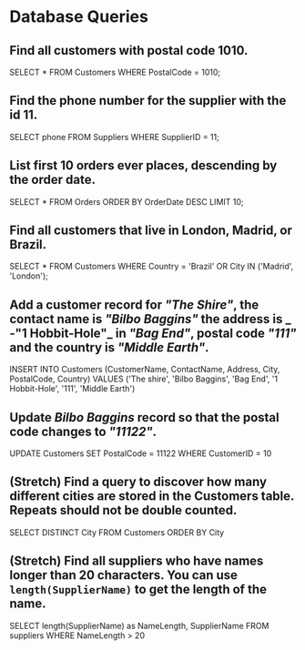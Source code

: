 # Database Queries

## Find all customers with postal code 1010.
SELECT * FROM Customers
    WHERE PostalCode = 1010;

## Find the phone number for the supplier with the id 11.
SELECT phone FROM Suppliers 
    WHERE SupplierID = 11;

## List first 10 orders ever places, descending by the order date.
SELECT  * FROM Orders
    ORDER BY OrderDate DESC
    LIMIT 10;

## Find all customers that live in London, Madrid, or Brazil. 
SELECT *
  FROM Customers
  WHERE Country = 'Brazil'
  OR City IN ('Madrid', 'London');

## Add a customer record for _"The Shire"_, the contact name is _"Bilbo Baggins"_ the address is _ -"1 Hobbit-Hole"_ in _"Bag End"_, postal code _"111"_ and the country is _"Middle Earth"_.
INSERT INTO Customers (CustomerName, ContactName, Address, City, PostalCode, Country) 
    VALUES ('The shire', 'Bilbo Baggins', 'Bag End', '1 Hobbit-Hole', '111', 'Middle Earth')

## Update _Bilbo Baggins_ record so that the postal code changes to _"11122"_.
UPDATE Customers SET PostalCode = 11122
    WHERE CustomerID = 10

## (Stretch) Find a query to discover how many different cities are stored in the Customers table. Repeats should not be double counted. 
SELECT DISTINCT City FROM Customers
ORDER BY City


## (Stretch) Find all suppliers who have names longer than 20 characters. You can use `length(SupplierName)` to get the length of the name.
SELECT length(SupplierName) as NameLength, SupplierName FROM suppliers WHERE NameLength > 20


